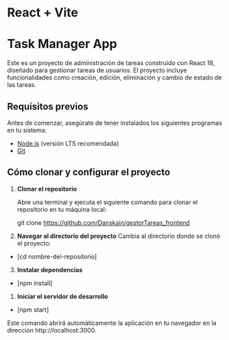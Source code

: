 # React + Vite

# Task Manager App

Este es un proyecto de administración de tareas construido con React 18, diseñado para gestionar tareas de usuarios. El proyecto incluye funcionalidades como creación, edición, eliminación y cambio de estado de las tareas.

## Requisitos previos

Antes de comenzar, asegúrate de tener instalados los siguientes programas en tu sistema:

- [Node.js](https://nodejs.org/) (versión LTS recomendada)
- [Git](https://git-scm.com/)

## Cómo clonar y configurar el proyecto

1. **Clonar el repositorio**

   Abre una terminal y ejecuta el siguiente comando para clonar el repositorio en tu máquina local:

   git clone https://github.com/Danskain/gestorTareas_frontend

2. **Navegar al directorio del proyecto**
   Cambia al directorio donde se clonó el proyecto:

- [cd nombre-del-repositorio]

3. **Instalar dependencias**

- [npm install]

1. **Iniciar el servidor de desarrollo**

- [npm start]

Este comando abrirá automáticamente la aplicación en tu navegador en la dirección http://localhost:3000.
